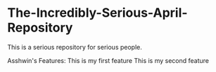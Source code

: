 # The-Incredibly-Serious-April-Repository
This is a serious repository for serious people.

Asshwin's Features:
This is my first feature
This is my second feature